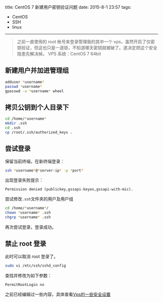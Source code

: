 title: CentOS 7 新建用户密钥验证问题
date: 2015-8-1 23:57
tags:
- CentOS
- SSH
- linux
---

> 之前一直使用的 root 帐号来登录管理我的其中一个 vps，虽然开启了仅密钥验证，但这也只是一道锁，不知道哪天密钥就被破了。遂决定把这个安全隐患先解决掉。
> VPS 系统：CentOS 7 64bit

新建用户并加进管理组
-------------------

```bash
adduser *username*
passwd *username*
gpasswd -a *username* wheel
```
<!--more-->

拷贝公钥到个人目录下
-------------------

```bash
cd /home/*username*
mkdir .ssh
cd .ssh
cp /root/.ssh/authorized_keys .
```

尝试登录
---------

保留当前终端，在新终端登录：

```bash
ssh *username*@*server-ip* -p *port*
```

出现登录失败提示：

```
Permission denied (publickey,gssapi-keyex,gssapi-with-mic).
```

尝试修改`.ssh`文件夹的用户及用户组

```bash
cd /home/*username*/
chown *username* .ssh
chgrp *username* .ssh
```

再次尝试登录，登录成功。

禁止 root 登录
------------------

此时可以取消 root 登录了。

```bash
sudo vi /etc/ssh/sshd_config
```
查找并修改为如下参数：
```
PermitRootLogin no
```

之前已经编辑过一些内容，具体查看[Vps的一些安全设置](http://www.leyar.me/SecuringSSH/)


